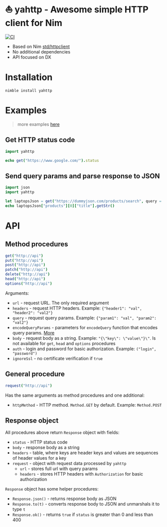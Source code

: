 # ⛵ yahttp - Awesome simple HTTP client for Nim 

[![CI](https://github.com/mishankov/yahttp/actions/workflows/ci.yml/badge.svg)](https://github.com/mishankov/yahttp/actions/workflows/ci.yml)


- Based on Nim [std/httpclient](https://nim-lang.org/docs/httpclient.html)
- No additional dependencies
- API focused on DX

# Installation

```shell
nimble install yahttp
```

# Examples

> more examples [here](examples/examples.nim)

## Get HTTP status code
```nim
import yahttp

echo get("https://www.google.com/").status
```
## Send query params and parse response to JSON
```nim
import json
import yahttp

let laptopsJson = get("https://dummyjson.com/products/search", query = {"q": "Laptop"}).json()
echo laptopsJson["products"][0]["title"].getStr()
```
# API

## Method procedures

```nim
get("http://api")
put("http://api")
post("http://api")
patch("http://api")
delete("http://api")
head("http://api")
options("http://api")
```
Arguments:
- `url` - request URL. The only required argument
- `headers` - request HTTP headers. Example: `{"header1": "val", "header2": "val2"}`
- `query` - request query params. Example: `{"param1": "val", "param2": "val2"}`
- `encodeQueryParams` - parameters for `encodeQuery` function that encodes query params. [More](https://nim-lang.org/docs/uri.html#encodeQuery%2CopenArray%5B%5D%2Cchar)
- `body` - request body as a string. Example: `"{\"key\": \"value\"}\"`. Is not available for `get`, `head` and `options` procedures
- `auth` - login and password for basic authorization. Example: `("login", "password")`
- `ignoreSsl` - no certificate verification if `true`

## General procedure

```nim
request("http://api")
```

Has the same arguments as method procedures and one additional:
- `httpMethod` - HTTP method. `Method.GET` by default. Example: `Method.POST`

## Response object
All procedures above return `Response` object with fields:
- `status` - HTTP status code
- `body` - response body as a string
- `headers` - table, where keys are header keys and values are sequences of header values for a key
- `request` - object with request data processed by `yahttp`
  - `url` - stores full url with query params
  - `headers` - stores HTTP headers with `Authorization` for basic authorization

`Response` object has some helper procedures:
- `Response.json()` - returns response body as JSON
- `Response.to(t)` - converts response body to JSON and unmarshals it to type `t`
- `Response.ok()` - returns `true` if `status` is greater than 0 and less than 400
